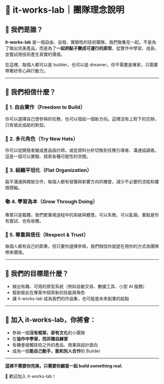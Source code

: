 # 🧪 it-works-lab｜團隊理念說明

## 🧭 我們是誰？

**it-works-lab** 是一個自由、自發、實驗性的技術團隊。我們聚集在一起，不是為了做出完美產品，而是為了**一起把點子變成可運行的原型**，從實作中學習、成長，並嘗試用技術產生真實的價值。

在這裡，每個人都可以是 builder，也可以是 dreamer。你不需要是專家，只需要帶著好奇心與行動力。

---

## 🌱 我們相信什麼？

### 🎯 1. 自由實作（Freedom to Build）
你可以選擇自己想參與的任務，也可以發起一個新方向。這裡沒有上對下的交辦，只有彼此協助的默契。

### 🧠 2. 多元角色（Try New Hats）
你可以從開發者變成產品設計師，或從資料分析切換到任務引導者、溝通協調者。這是一個可以實驗、探索各種可能性的空間。

### 💬 3. 組織平坦化（Flat Organization）
扁平溝通與開放合作，每個人都有發聲與影響方向的機會，減少不必要的流程和權限障礙。

### 📚 4. 學習為本（Grow Through Doing）
專案只是載體，我們更重視過程中的突破與體會。可以失敗、可以亂搞，重點是你有嘗試、也有收穫。

### 🤝 5. 尊重與信任（Respect & Trust）
每個人都有自己的節奏，但只要你選擇參與，我們相信你就是在用你的方式為團隊帶來價值。

---

## 🔭 我們的目標是什麼？

- 做出有趣、可用的原型系統（例如自動交易、數據工具、小型 AI 服務）
- 幫助彼此在專案中探索新的技能與角色
- 讓 it-works-lab 成為我們的作品集，也可能是未來創業的起點

---

## 👋 加入 it-works-lab，你將會：

- 參與一個**沒有框架、卻有文化**的小團隊  
- 在**協作中學習，而非獨自練習**  
- 有機會接觸技術之外的產品、商業與設計面向  
- 成為一個**能自己動手，能和別人合作**的 Builder

---

**這裡不需要你完美，只需要你願意一起 build something real.**

🚀 歡迎加入 it-works-lab！
